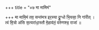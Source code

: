 +++
title = "०७ मा मामिमं"

+++
मा मामि॒मं तव॒ सन्त॑मत्र इर॒स्या द्रु॒ग्धो भि॒यसा॒ नि गा॑रीत् ।  
त्वं मि॒त्रो अ॑सि स॒त्यरा॑धा॒स्तौ मे॒हाव॑तं॒ वरु॑णश्च॒ राजा॑ ॥